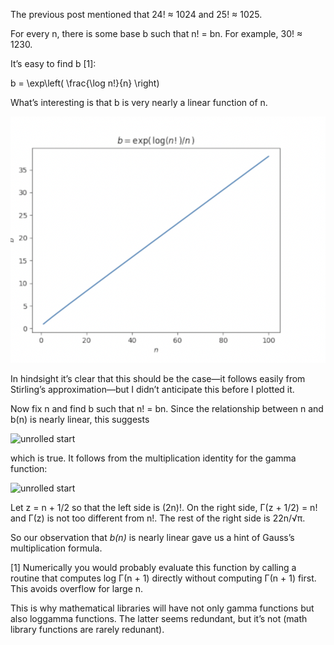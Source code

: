 The previous post mentioned that 24! ≈ 1024 and 25! ≈ 1025.

For every n, there is some base b such that n! = bn. For example, 30! ≈ 1230.

It’s easy to find b [1]:

b = \exp\left( \frac{\log n!}{n} \right)

What’s interesting is that b is very nearly a linear function of n.

![unrolled start](/images/graph.png)


In hindsight it’s clear that this should be the case—it follows easily from Stirling’s approximation—but I didn’t anticipate this before I plotted it.

Now fix n and find b such that n! = bn. Since the relationship between n and b(n) is nearly linear, this suggests

![unrolled start](/images/math/math_1.png)

which is true. It follows from the multiplication identity for the gamma function:


![unrolled start](/images/math/math_2.png)

Let z = n + 1/2 so that the left side is (2n)!. On the right side, Γ(z + 1/2) = n! and Γ(z) is not too different from n!. The rest of the right side is 22n/√π.

So our observation that <i>b(n)</i> is nearly linear gave us a hint of Gauss’s multiplication formula.

[1] Numerically you would probably evaluate this function by calling a routine that computes log Γ(n + 1) directly without computing Γ(n + 1) first. This avoids overflow for large n.

This is why mathematical libraries will have not only gamma functions but also loggamma functions. The latter seems redundant, but it’s not (math library functions are rarely redunant).

